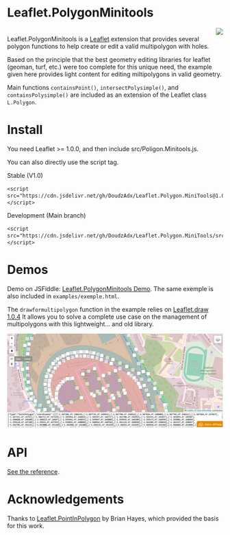 # Leaflet.PolygonMinitools
<a href="https://github.com/doudz/Leaflet.PolygonMinitools/blob/master/LICENSE"><img align="right" src="https://img.shields.io/badge/license-MIT-blue.svg"></a><br/>
Leaflet.PolygonMinitools is a [Leaflet](http://leafletjs.com/) extension that provides several polygon functions to help create or edit a valid multipolygon with holes. 

Based on the principle that the best geometry editing libraries for leaflet (geoman, turf, etc.) were too complete for this unique need, the example given here provides light content for editing miltipolygons in valid geometry.

Main functions `containsPoint()`, `intersectPolysimple()`, and `containsPolysimple()` are included as an extension of the Leaflet class `L.Polygon`.

# Install
You need Leaflet >= 1.0.0, and then include src/Poligon.Minitools.js.

You can also directly use the script tag.

Stable (V1.0)
```
<script src="https://cdn.jsdelivr.net/gh/DoudzAdx/Leaflet.Polygon.MiniTools@1.0.0/src/Polygon.Minitools.js"></script>
```
Development (Main branch)
```
<script src="https://cdn.jsdelivr.net/gh/DoudzAdx/Leaflet.Polygon.MiniTools/src/Polygon.Minitools.js"></script>
```
# Demos
Demo on JSFiddle: [Leaflet.PolygonMinitools Demo](https://jsfiddle.net/Doudz/89sjqtzo/show). The same exemple is also included in `examples/exemple.html`.

The `drawformultipolygon` function in the example relies on [Leaflet.draw 1.0.4](https://github.com/Leaflet/Leaflet.draw/tree/v1.0.4)
It allows you to solve a complete use case on the management of multipolygons with this lightweight... and old library.

![Demo screen shot](demo.png)


# API
[See the reference](https://github.com/DoudzAdx/Leaflet.Polygon.Minitools/blob/main/man/Polygon.Minitools.man.md).


# Acknowledgements
Thanks to [Leaflet.PointInPolygon](https://github.com/hayeswise/Leaflet.PointInPolygon) by Brian Hayes, which provided the basis for this work.
